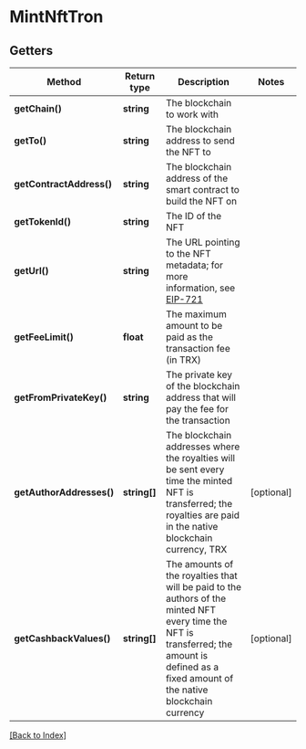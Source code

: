 # MintNftTron

## Getters

Method | Return type | Description | Notes
------------ | ------------- | ------------- | -------------
**getChain()** | **string** | The blockchain to work with |
**getTo()** | **string** | The blockchain address to send the NFT to |
**getContractAddress()** | **string** | The blockchain address of the smart contract to build the NFT on |
**getTokenId()** | **string** | The ID of the NFT |
**getUrl()** | **string** | The URL pointing to the NFT metadata; for more information, see <a href="https://eips.ethereum.org/EIPS/eip-721#specification" target="_blank">EIP-721</a> |
**getFeeLimit()** | **float** | The maximum amount to be paid as the transaction fee (in TRX) |
**getFromPrivateKey()** | **string** | The private key of the blockchain address that will pay the fee for the transaction |
**getAuthorAddresses()** | **string[]** | The blockchain addresses where the royalties will be sent every time the minted NFT is transferred; the royalties are paid in the native blockchain currency, TRX | [optional]
**getCashbackValues()** | **string[]** | The amounts of the royalties that will be paid to the authors of the minted NFT every time the NFT is transferred; the amount is defined as a fixed amount of the native blockchain currency | [optional]

[[Back to Index]](../index.md)
